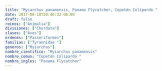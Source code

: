 ```yaml
---
title: "Myiarchus panamensis, Panama Flycatcher, Copetón Colipardo "
date: 2017-08-18T20:46:32-06:00
draft: false
reinos: ["Animalia"]
divisiones: ["Chordata"]
clases: ["Aves"]
ordenes: ["Passeriformes"]
familias: ["Tyrannidae "]
generos: ["Myiarchus"]
nombre_cientifico: "Myiarchus panamensis"
nombre_comun: "Copetón Colipardo "
nombre_ingles: "Panama Flycatcher"
---
```

